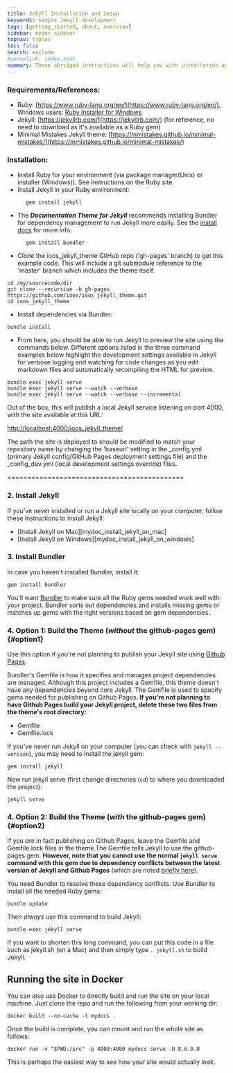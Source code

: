 ```yaml
---
title: Jekyll Installation and Setup
keywords: sample Jekyll development
tags: [getting_started, about, overview]
sidebar: mydoc_sidebar
topnav: topnav
toc: false
search: exclude
#permalink: index.html
summary: These abridged instructions will help you with installation and setting up Jekyll on your computer. Following these instructions, including the Jekyll dependency installation, will provide you a full development environment necessary to run the site.
---
```


### Requirements/References: ###

- Ruby: [https://www.ruby-lang.org/en/](https://www.ruby-lang.org/en/), Windows users:
  [Ruby Installer for Windows](http://rubyinstaller.org/downloads/)
- Jekyll: [https://jekyllrb.com/](https://jekyllrb.com/) (for reference, no need to download as it's available as a Ruby gem)
- Minimal Mistakes Jekyll theme: [https://mmistakes.github.io/minimal-mistakes/](https://mmistakes.github.io/minimal-mistakes/)

### Installation:

- Install Ruby for your environment (via package manager(Unix) or installer (Windows)).  See instructions on the Ruby site.
- Install Jekyll in your Ruby environment:

```
      gem install jekyll
```

- The _**Documentation Theme for Jekyll**_ recommends installing Bundler for dependency management to run Jekyll more easily.  See the [install docs](http://idratherbewriting.com/documentation-theme-jekyll/mydoc_about_ruby_gems_etc.html) for more info.

```
      gem install bundler
```

- Clone the ioos_jekyll_theme GitHub repo ('gh-pages' branch) to get this example code. This will include a git submodule reference to the 'master' branch which includes the theme itself.  

```
cd /my/sourcecode/dir
git clone --recursive -b gh-pages https://github.com/ioos/ioos_jekyll_theme.git
cd ioos_jekyll_theme
```

- Install dependencies via Bundler:

```
bundle install
```

- From here, you should be able to run Jekyll to preview the site using the commands below.  Different options listed in the three command examples below highlight the development settings available in Jekyll for verbose logging and watching for code changes as you edit markdown files and automatically recompiling the HTML for preview.  

```
bundle exec jekyll serve
bundle exec jekyll serve --watch --verbose
bundle exec jekyll serve --watch --verbose --incremental
```

Out of the box, this will publish a local Jekyll service listening on port 4000, with the site available at this URL:

[http://localhost:4000/ioos_jekyll_theme/](http://localhost:4000/ioos_jekyll_theme/)

The path the site is deployed to should be modified to match your repository name by changing the 'baseurl' setting
 in the \_config.yml (primary Jekyll config/GitHub Pages deployment settings file) and the \_config_dev.yml
(local development settings override) files.



============================================

### 2. Install Jekyll

If you've never installed or run a Jekyll site locally on your computer, follow these instructions to install Jekyll:

* [Install Jekyll on Mac][mydoc_install_jekyll_on_mac]
* [Install Jekyll on Windows][mydoc_install_jekyll_on_windows]

### 3. Install Bundler

In case you haven't installed Bundler, install it:

```
gem install bundler
```

You'll want [Bundler](http://bundler.io/) to make sure all the Ruby gems needed work well with your project. Bundler sorts out dependencies and installs missing gems or matches up gems with the right versions based on gem dependencies.

### 4. Option 1: Build the Theme (*without* the github-pages gem) {#option1}

Use this option if you're not planning to publish your Jekyll site using [Github Pages](https://pages.github.com/).

Bundler's Gemfile is how it specifies and manages project dependencies are managed. Although this project includes a Gemfile, this theme doesn't have any dependencies beyond core Jekyll. The Gemfile is used to specify gems needed for publishing on Github Pages. **If you're not planning to have Github Pages build your Jekyll project, delete these two files from the theme's root directory:**

* Gemfile
* Gemfile.lock

If you've never run Jekyll on your computer (you can check with `jekyll --version`), you may need to install the jekyll gem:

```
gem install jekyll
```

Now run jekyll serve (first change directories (`cd`) to where you downloaded the project):

```
jekyll serve
```

### 4. Option 2: Build the Theme (*with* the github-pages gem) {#option2}

If you *are* in fact publishing on Github Pages, leave the Gemfile and Gemfile.lock files in the theme.The Gemfile tells Jekyll to use the github-pages gem. **However, note that you cannot use the normal `jekyll serve` command with this gem due to dependency conflicts between the latest version of Jekyll and Github Pages** (which are noted [briefly here](https://help.github.com/articles/setting-up-your-github-pages-site-locally-with-jekyll/)).

You need Bundler to resolve these dependency conflicts. Use Bundler to install all the needed Ruby gems:

```
bundle update
```

Then *always* use this command to build Jekyll:

```
bundle exec jekyll serve
```

If you want to shorten this long command, you can put this code in a file such as jekyll.sh (on a Mac) and then simply type `. jekyll.sh` to build Jekyll.

## Running the site in Docker

You can also use Docker to directly build and run the site on your local machine. Just clone the repo and run the following from your working dir:

```
docker build --no-cache -t mydocs .
```

Once the build is complete, you can mount and run the whole site as follows:

```
docker run -v "$PWD:/src" -p 4000:4000 mydocs serve -H 0.0.0.0
```
This is perhaps the easiest way to see how your site would actually look.
